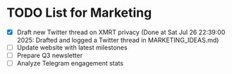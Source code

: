 # TODO List for Marketing

- [x] Draft new Twitter thread on XMRT privacy  (Done at Sat Jul 26 22:39:00 2025: Drafted and logged a Twitter thread in MARKETING_IDEAS.md)
- [ ] Update website with latest milestones
- [ ] Prepare Q3 newsletter
- [ ] Analyze Telegram engagement stats